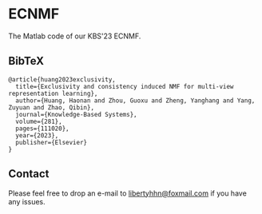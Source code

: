 # ECNMF
The Matlab code of our KBS'23 ECNMF.

## BibTeX
```
@article{huang2023exclusivity,
  title={Exclusivity and consistency induced NMF for multi-view representation learning},
  author={Huang, Haonan and Zhou, Guoxu and Zheng, Yanghang and Yang, Zuyuan and Zhao, Qibin},
  journal={Knowledge-Based Systems},
  volume={281},
  pages={111020},
  year={2023},
  publisher={Elsevier}
}
```

## Contact
Please feel free to drop an e-mail to libertyhhn@foxmail.com if you have any issues.
